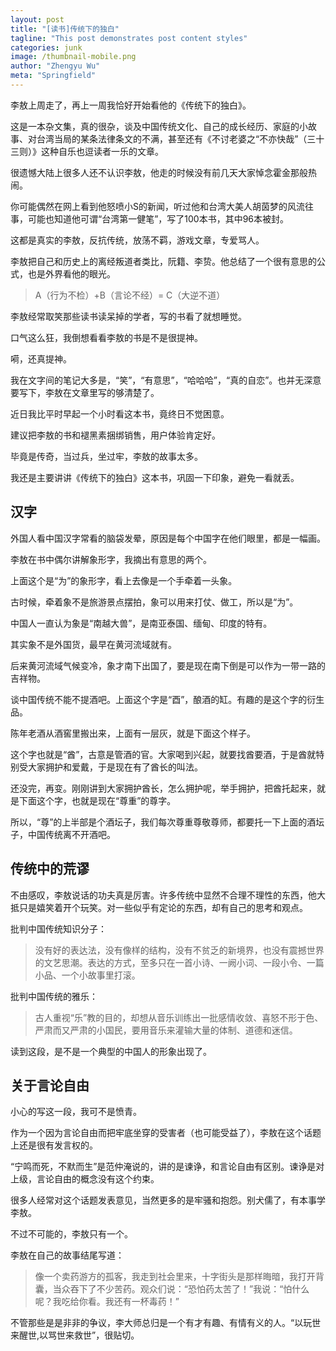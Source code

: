 ```yaml
---
layout: post
title: "[读书]传统下的独白"
tagline: "This post demonstrates post content styles"
categories: junk
image: /thumbnail-mobile.png
author: "Zhengyu Wu"
meta: "Springfield"
---
```


李敖上周走了，再上一周我恰好开始看他的《传统下的独白》。

这是一本杂文集，真的很杂，谈及中国传统文化、自己的成长经历、家庭的小故事、对台湾当局的某条法律条文的不满，甚至还有《不讨老婆之“不亦快哉”（三十三则）》这种自乐也逗读者一乐的文章。

很遗憾大陆上很多人还不认识李敖，他走的时候没有前几天大家悼念霍金那般热闹。

你可能偶然在网上看到他怒喷小S的新闻，听过他和台湾大美人胡茵梦的风流往事，可能也知道他可谓“台湾第一健笔”，写了100本书，其中96本被封。

这都是真实的李敖，反抗传统，放荡不羁，游戏文章，专爱骂人。

李敖把自己和历史上的离经叛道者类比，阮籍、李贽。他总结了一个很有意思的公式，也是外界看他的眼光。
>A（行为不检）+B（言论不经）= C（大逆不道）

李敖经常取笑那些读书读呆掉的学者，写的书看了就想睡觉。

口气这么狂，我倒想看看李敖的书是不是很提神。

嗬，还真提神。

我在文字间的笔记大多是，“笑”，“有意思”，“哈哈哈”，“真的自恋”。也并无深意要写下，李敖在文章里写的够清楚了。

近日我比平时早起一个小时看这本书，竟终日不觉困意。

建议把李敖的书和褪黑素捆绑销售，用户体验肯定好。

毕竟是传奇，当过兵，坐过牢，李敖的故事太多。

我还是主要讲讲《传统下的独白》这本书，巩固一下印象，避免一看就丢。

## 汉字
外国人看中国汉字常看的脑袋发晕，原因是每个中国字在他们眼里，都是一幅画。

李敖在书中偶尔讲解象形字，我摘出有意思的两个。

上面这个是“为”的象形字，看上去像是一个手牵着一头象。

古时候，牵着象不是旅游景点摆拍，象可以用来打仗、做工，所以是“为”。

中国人一直认为象是“南越大兽”，是南亚泰国、缅甸、印度的特有。

其实象不是外国货，最早在黄河流域就有。

后来黄河流域气候变冷，象才南下出国了，要是现在南下倒是可以作为一带一路的吉祥物。

谈中国传统不能不提酒吧。上面这个字是“酉”，酿酒的缸。有趣的是这个字的衍生品。

陈年老酒从酒窖里搬出来，上面有一层灰，就是下面这个样子。

这个字也就是“酋”，古意是管酒的官。大家喝到兴起，就要找酋要酒，于是酋就特别受大家拥护和爱戴，于是现在有了酋长的叫法。

还没完，再变。刚刚讲到大家拥护酋长，怎么拥护呢，举手拥护，把酋托起来，就是下面这个字，也就是现在“尊重”的尊字。

所以，“尊”的上半部是个酒坛子，我们每次尊重尊敬尊师，都要托一下上面的酒坛子，中国传统离不开酒吧。

## 传统中的荒谬

不由感叹，李敖说话的功夫真是厉害。许多传统中显然不合理不理性的东西，他大抵只是嬉笑着开个玩笑。对一些似乎有定论的东西，却有自己的思考和观点。

批判中国传统知识分子：
>没有好的表达法，没有像样的结构，没有不贫乏的新境界，也没有震撼世界的文艺思潮。表达的方式，至多只在一首小诗、一阙小词、一段小令、一篇小品、一个小故事里打滚。

批判中国传统的雅乐：
>古人重视“乐”教的目的，却想从音乐训练出一批感情收敛、喜怒不形于色、严肃而又严肃的小国民，要用音乐来灌输大量的体制、道德和迷信。

读到这段，是不是一个典型的中国人的形象出现了。


## 关于言论自由

小心的写这一段，我可不是愤青。

作为一个因为言论自由而把牢底坐穿的受害者（也可能受益了），李敖在这个话题上还是很有发言权的。

“宁鸣而死，不默而生”是范仲淹说的，讲的是谏诤，和言论自由有区别。谏诤是对上级，言论自由的概念没有这个约束。

很多人经常对这个话题发表意见，当然更多的是牢骚和抱怨。别犬儒了，有本事学李敖。

不过不可能的，李敖只有一个。

李敖在自己的故事结尾写道：

>像一个卖药游方的孤客，我走到社会里来，十字街头是那样晦暗，我打开背囊，当众吞下了不少苦药。观众们说：“恐怕药太苦了！”我说：“怕什么呢？我吃给你看。我还有一杯毒药！”

不管那些是是非非的争议，李大师总归是一个有才有趣、有情有义的人。“以玩世来醒世,以骂世来救世”，很贴切。
